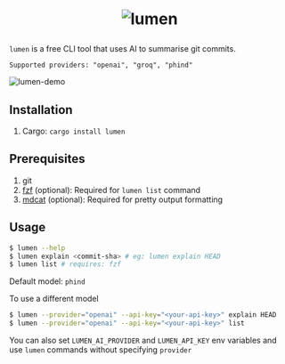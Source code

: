 
# <p align="center"><img src="https://github.com/user-attachments/assets/896f9239-134a-4428-9bb5-50ea59cdb5c3" alt="lumen" /></p>


`lumen` is a free CLI tool that uses AI to summarise git commits.
```
Supported providers: "openai", "groq", "phind"
```

![lumen-demo](https://github.com/user-attachments/assets/2e84e4aa-a86f-47e6-b939-1e34035dbb02)

## Installation
1. Cargo: `cargo install lumen`

## Prerequisites
1. git
2. [fzf](https://github.com/junegunn/fzf) (optional): Required for `lumen list` command
3. [mdcat](https://github.com/swsnr/mdcat) (optional): Required for pretty output formatting

## Usage

```sh
$ lumen --help
$ lumen explain <commit-sha> # eg: lumen explain HEAD
$ lumen list # requires: fzf
```
Default model: `phind`

To use a different model
```sh
$ lumen --provider="openai" --api-key="<your-api-key>" explain HEAD
$ lumen --provider="openai" --api-key="<your-api-key>" list
```
You can also set `LUMEN_AI_PROVIDER` and `LUMEN_API_KEY` env variables and use `lumen` commands without specifying `provider`
